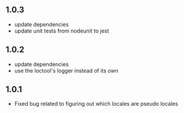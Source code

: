 ## 1.0.3

-   update dependencies
-   update unit tests from nodeunit to jest

## 1.0.2

-   update dependencies
-   use the loctool's logger instead of its own

## 1.0.1

-   Fixed bug related to figuring out which locales are pseudo locales
